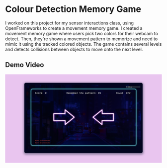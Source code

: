 # Colour Detection Memory Game

I worked on this project for my sensor interactions class, using OpenFrameworks to create a movement memory game. I created a movement memory game where users pick two colors for their webcam to detect. Then, they're shown a movement pattern to memorize and need to mimic it using the tracked colored objects. The game contains several levels and detects collisions between objects to move onto the next level.


## Demo Video
[![Watch the video](https://github.com/acce8711/movement-memory-game/blob/main/bin/data/movementGame_hero.png?raw=true)](https://youtu.be/kDufIwOcaGI)
